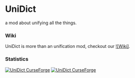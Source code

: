 # UniDict 

a mod about unifying all the things.

### Wiki

UniDict is more than an unification mod, checkout our [![Wiki]](https://github.com/WanionCane/UniDict/wiki).

### Statistics
[![UniDict CurseForge](http://cf.way2muchnoise.eu/full_244258_downloads.svg)](https://minecraft.curseforge.com/projects/unidict) [![UniDict CurseForge](http://cf.way2muchnoise.eu/versions/244258.svg)](https://minecraft.curseforge.com/projects/unidict)